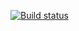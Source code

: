 [![Build status](https://ci.appveyor.com/api/projects/status/wiksvmlwd77xnqov?svg=true)](https://ci.appveyor.com/project/A1lx/ahj-anim)